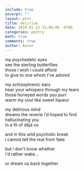 ```yaml
---
include: true
excerpt: ""
layout: post
title: delirium
date: 2019-01-22 13:00:00 -0700
categories: poetry 
math: true
comments: true
author: Aaron
---
```



my psychedelic eyes  
see the sterling butterflies  
those i wish i could afford  
to give to one whom I've adored  

my schizophrenic ears  
hear your whispers through my tears  
those honeyed words you purr  
warm my soul like sweet liqueur  

my delirious mind  
dreams the reverie i'd hoped to find  
hallucinating you  
in a fit of déjà vu  

and in this wild psychotic break  
i cannot tell the real from fake  

but i don't know whether  
i'd rather wake...  

or dream us back together